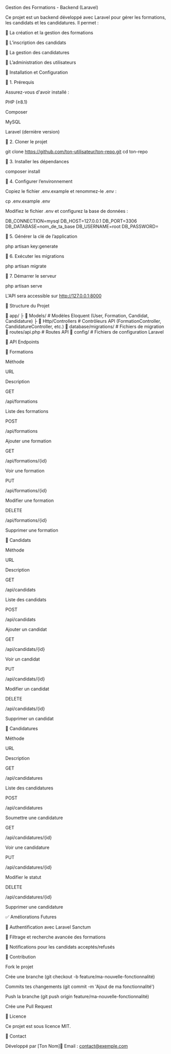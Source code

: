 Gestion des Formations - Backend (Laravel)

Ce projet est un backend développé avec Laravel pour gérer les formations, les candidats et les candidatures. Il permet :

📌 La création et la gestion des formations

📌 L’inscription des candidats

📌 La gestion des candidatures

📌 L’administration des utilisateurs

🚀 Installation et Configuration

📌 1. Prérequis

Assurez-vous d'avoir installé :

PHP (≥8.1)

Composer

MySQL

Laravel (dernière version)

📌 2. Cloner le projet

git clone https://github.com/ton-utilisateur/ton-repo.git
cd ton-repo

📌 3. Installer les dépendances

composer install

📌 4. Configurer l’environnement

Copiez le fichier .env.example et renommez-le .env :

cp .env.example .env

Modifiez le fichier .env et configurez la base de données :

DB_CONNECTION=mysql
DB_HOST=127.0.0.1
DB_PORT=3306
DB_DATABASE=nom_de_ta_base
DB_USERNAME=root
DB_PASSWORD=

📌 5. Générer la clé de l’application

php artisan key:generate

📌 6. Exécuter les migrations

php artisan migrate

📌 7. Démarrer le serveur

php artisan serve

L'API sera accessible sur http://127.0.0.1:8000

📂 Structure du Projet

📎 app/
 ├️ 📂 Models/          # Modèles Eloquent (User, Formation, Candidat, Candidature)
 ├️ 📂 Http/Controllers # Contrôleurs API (FormationController, CandidatureController, etc.)
📂 database/migrations/   # Fichiers de migration
📂 routes/api.php         # Routes API
📂 config/                # Fichiers de configuration Laravel

📌 API Endpoints

📌 Formations

Méthode

URL

Description

GET

/api/formations

Liste des formations

POST

/api/formations

Ajouter une formation

GET

/api/formations/{id}

Voir une formation

PUT

/api/formations/{id}

Modifier une formation

DELETE

/api/formations/{id}

Supprimer une formation

📌 Candidats

Méthode

URL

Description

GET

/api/candidats

Liste des candidats

POST

/api/candidats

Ajouter un candidat

GET

/api/candidats/{id}

Voir un candidat

PUT

/api/candidats/{id}

Modifier un candidat

DELETE

/api/candidats/{id}

Supprimer un candidat

📌 Candidatures

Méthode

URL

Description

GET

/api/candidatures

Liste des candidatures

POST

/api/candidatures

Soumettre une candidature

GET

/api/candidatures/{id}

Voir une candidature

PUT

/api/candidatures/{id}

Modifier le statut

DELETE

/api/candidatures/{id}

Supprimer une candidature

✅ Améliorations Futures

🔹 Authentification avec Laravel Sanctum

🔹 Filtrage et recherche avancée des formations

🔹 Notifications pour les candidats acceptés/refusés

🤝 Contribution

Fork le projet

Crée une branche (git checkout -b feature/ma-nouvelle-fonctionnalité)

Commits tes changements (git commit -m 'Ajout de ma fonctionnalité')

Push la branche (git push origin feature/ma-nouvelle-fonctionnalité)

Crée une Pull Request

📝 Licence

Ce projet est sous licence MIT.

📧 Contact

Développé par [Ton Nom]📩 Email : contact@exemple.com

